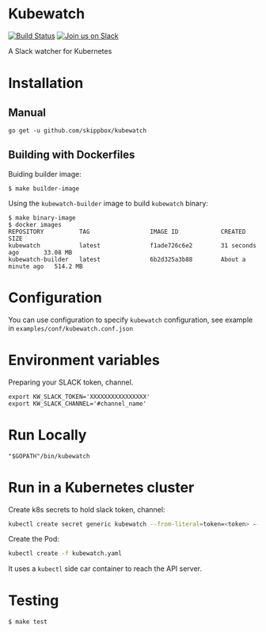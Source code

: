 # Kubewatch
[![Build Status](https://travis-ci.org/skippbox/kubewatch.svg?branch=master)](https://travis-ci.org/skippbox/kubewatch) [![Join us on Slack](https://s3.eu-central-1.amazonaws.com/ngtuna/join-us-on-slack.png)](https://skippbox.herokuapp.com)

A Slack watcher for Kubernetes

# Installation

## Manual
```
go get -u github.com/skippbox/kubewatch
```

## Building with Dockerfiles

Buiding builder image:

```
$ make builder-image
```

Using the `kubewatch-builder` image to build `kubewatch` binary:

```
$ make binary-image
$ docker images
REPOSITORY          TAG                 IMAGE ID            CREATED              SIZE
kubewatch           latest              f1ade726c6e2        31 seconds ago       33.08 MB
kubewatch-builder   latest              6b2d325a3b88        About a minute ago   514.2 MB
```

# Configuration
You can use configuration to specify `kubewatch` configuration, see example in `examples/conf/kubewatch.conf.json`

# Environment variables
Preparing your SLACK token, channel.

```
export KW_SLACK_TOKEN='XXXXXXXXXXXXXXXX'
export KW_SLACK_CHANNEL='#channel_name'
```

# Run Locally

```
"$GOPATH"/bin/kubewatch
```

# Run in a Kubernetes cluster

Create k8s secrets to hold slack token, channel:
```sh
kubectl create secret generic kubewatch --from-literal=token=<token> --from-literal=channel=<channel>
```

Create the Pod:
```sh
kubectl create -f kubewatch.yaml
```

It uses a `kubectl` side car container to reach the API server.


# Testing

```
$ make test
```
